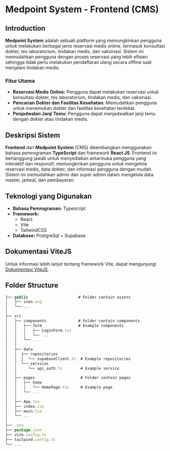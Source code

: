 # Medpoint System - Frontend (CMS)

## Introduction

**Medpoint System** adalah sebuah platform yang memungkinkan pengguna untuk melakukan berbagai jenis reservasi medis online, termasuk konsultasi dokter, tes laboratorium, tindakan medis, dan vaksinasi. Sistem ini memudahkan pengguna dengan proses reservasi yang lebih efisien sehingga tidak perlu melakukan pendaftaran ulang secara offline saat menjalani tindakan medis.

### Fitur Utama

- **Reservasi Medis Online:** Pengguna dapat melakukan reservasi untuk konsultasi dokter, tes laboratorium, tindakan medis, dan vaksinasi.
- **Pencarian Dokter dan Fasilitas Kesehatan:** Memudahkan pengguna untuk menemukan dokter dan fasilitas kesehatan terdekat.
- **Penjadwalan Janji Temu:** Pengguna dapat menjadwalkan janji temu dengan dokter atau tindakan medis.

## Deskripsi Sistem

**Frontend** dari **Medpoint System** (CMS) dikembangkan menggunakan bahasa pemrograman **TypeScript** dan framework **React JS**. Frontend ini bertanggung jawab untuk menyediakan antarmuka pengguna yang interaktif dan responsif, memungkinkan pengguna untuk mengelola reservasi medis, data dokter, dan informasi pengguna dengan mudah. Sistem ini memudahkan admin dan super admin dalam mengelola data master, jadwal, dan pembayaran.

## Teknologi yang Digunakan

- **Bahasa Pemrograman:** Typescript
- **Framework:**
  - React
  - Vite
  - TailwindCSS
- **Database:** PostgreSql + Supabase

## Dokumentasi ViteJS

Untuk informasi lebih lanjut tentang framework Vite, dapat mengunjungi [Dokumentasi ViteJS](https://vite.dev/).

## Folder Structure

```javascript
├── public                      # Folder contain assets
│   ├── icon.svg
│   └── ...
│
├── src
│   ├── components              # Folder contain components
│   │   ├── form                # Example components
│   │   │   ├── LoginForm.tsx
│   │   │   └── ...
│   │   └── ...
│   │
│   ├── data
│   │  ├── repositories
│   │  │  └── supabaseClient.ts  # Example repositories
│   │  └── services
│   │     └── api_auth.ts        # Example service
│   │
│   ├── pages                    # Folder contain pages
│   │   ├── home
│   │   │   └── HomePage.tsx     # Example page
│   │   └── ...
│   │
│   ├── App.tsx
│   ├── index.css
│   ├── main.tsx
│   └── ...
│
├── .env
├── package.json
├── vite.config.ts
├── tailwind.config.ts
└── ...
```
